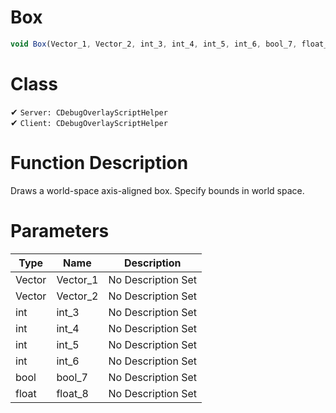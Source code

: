# Box
```js
void Box(Vector_1, Vector_2, int_3, int_4, int_5, int_6, bool_7, float_8)
```
# Class
✔ `Server: CDebugOverlayScriptHelper`  
✔ `Client: CDebugOverlayScriptHelper`  

# Function Description
Draws a world-space axis-aligned box. Specify bounds in world space.
# Parameters
Type|Name|Description
--|--|--
Vector|Vector_1|No Description Set
Vector|Vector_2|No Description Set
int|int_3|No Description Set
int|int_4|No Description Set
int|int_5|No Description Set
int|int_6|No Description Set
bool|bool_7|No Description Set
float|float_8|No Description Set
